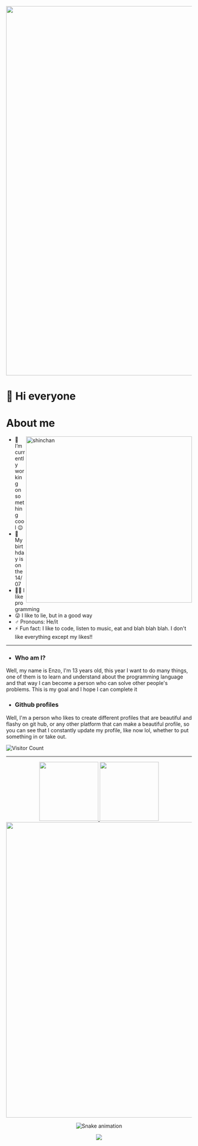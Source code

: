  <div align="center">
<img src="https://gifs.eco.br/wp-content/uploads/2021/09/lo-fi-aesthetic-gifs-25.gif" width="1000px" />
 
</div>
 
# 👋 Hi everyone

 
 # About me
 
 <img align="right" width=450px alt="shinchan" src="https://pa1.narvii.com/6385/5024d9730cbc9b86fae5d49293e865ad998306c6_hq.gif" />
 
 - 🔭 I’m currently working on something cool 😉
- 🎉 My birthday is on the 14/07
- 👨‍💻 I like programming
- 😜 I like to lie, but in a good way
- ♂️ Pronouns: He/it
- ⚡ Fun fact: I like to code, listen to music, eat and blah blah blah. I don't like everything except my likes!!
 
<hr>
 
- ### Who am I?

Well, my name is Enzo, I'm 13 years old, this year I want to do many things, one of them is to learn and understand about the programming language and that way I can  become a person who can solve other people's problems. This is my goal and I hope I can complete it
 
 - ### Github profiles
 
Well, I'm a person who likes to create different profiles that are beautiful and flashy on git hub, or any other platform that can make a beautiful profile, so you  can see that I constantly update my profile, like now lol, whether to put something in or take out.

 ![Visitor Count](https://profile-counter.glitch.me/shaylly/count.svg)
 
 <hr>

 <div align="center">
  
  <a href="https://github.com/shaylly">
  <img height="160em" src="https://github-readme-stats.vercel.app/api?username=shaylly&show_icons=true&theme=swift&include_all_commits=true&count_private=true"/>
  <img height="160em" src="https://github-readme-stats.vercel.app/api/top-langs/?username=rafaela&layout=compact&langs_count=7&theme=swift"/>
   
   <img width=800 src="https://github-profile-trophy.vercel.app/?username=shaylly&column=8&theme=onestar&no-frame=true"/>
</a>

  ![Snake animation](https://github.com/shaylly/shaylly/blob/output/github-contribution-grid-snake.svg)
 

 <p align="center">
  <img src="https://capsule-render.vercel.app/api?type=waving&color=gradient&height=60&section=footer"/>
</p>
 
